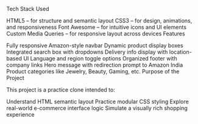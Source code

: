 Tech Stack Used

HTML5 – for structure and semantic layout
CSS3 – for design, animations, and responsiveness
Font Awesome – for intuitive icons and UI elements
Custom Media Queries – for responsive layout across devices
 Features

 Fully responsive Amazon-style navbar
 Dynamic product display boxes
 Integrated search box with dropdowns
 Delivery info display with location-based UI
 Language and region toggle options
 Organized footer with company links
 Hero message with redirection prompt to Amazon India
 Product categories like Jewelry, Beauty, Gaming, etc.
 Purpose of the Project

This project is a practice clone intended to:

Understand HTML semantic layout
Practice modular CSS styling
Explore real-world e-commerce interface logic
Simulate a visually rich shopping experience

